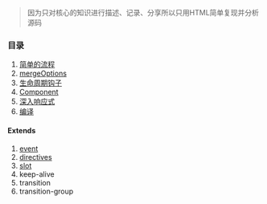 > 因为只对核心的知识进行描述、记录、分享所以只用HTML简单复现并分析源码

### 目录

1. [简单的流程](./Markdown/简单的流程.md)
2. [mergeOptions](./Markdown/合并配置.md)
3. [生命周期钩子](./Markdown/callHook.md)
4. [Component](./Markdown/Component.md)
5. [深入响应式](./Markdown/深入响应式.md)
6. [编译](./Markdown/编译.md)

#### Extends

1. [event](./Markdown/extends/event.md)
2. [directives](./Markdown/extends/directives.md)
3. [slot](./Markdown/extends/slot.md)
4. keep-alive
5. transition
6. transition-group



